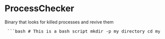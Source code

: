 # ProcessChecker
Binary that looks for killed processes and revive them


<pre> ```bash # This is a bash script mkdir -p my_directory cd my_directory echo "Hello, World!" > hello.txt cat hello.txt ``` </pre>
